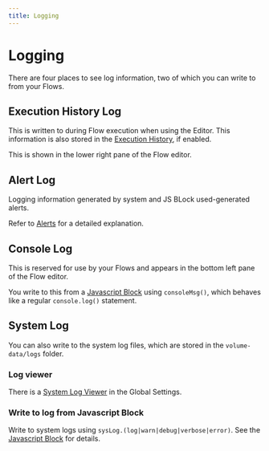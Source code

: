 ```yaml
---
title: Logging
---
```


# Logging

There are four places to see log information, two of which you can write to from your Flows.

## Execution History Log
This is written to during Flow execution when using the Editor. This information is also stored in the [Execution History](/user-guide/editor/Execution-history), if enabled.

This is shown in the lower right pane of the Flow editor.

## Alert Log
Logging information generated by system and JS BLock used-generated alerts. 

Refer to [Alerts](/user-guide/alerts/Alerts) for a detailed explanation.

## Console Log
This is reserved for use by your Flows and appears in the bottom left pane of the Flow editor.

You write to this from a [Javascript Block](block-types/core/Javascript) using ```consoleMsg()```, which behaves like a regular ```console.log()``` statement.

## System Log
You can also write to the system log files, which are stored in the ```volume-data/logs``` folder.

### Log viewer
There is a [System Log Viewer](Global-Settings.md#system-logs) in the Global Settings.

### Write to log from Javascript Block
Write to system logs using ```sysLog.(log|warn|debug|verbose|error)```. See the [Javascript Block](block-types/core/Javascript) for details.

